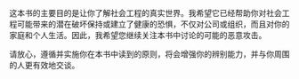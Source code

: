 这本书的主要目的是让你了解社会工程的真实世界。我希望它已经帮助你对社会工程可能带来的潜在破坏保持或建立了健康的恐惧，不仅对公司或组织，而且对你的家庭和个人生活。因此，我希望您继续关注本书中讨论的可能的恶意攻击。

请放心，遵循并实施你在本书中读到的原则，将会增强你的辨别能力，并与你周围的人更有效地交谈。